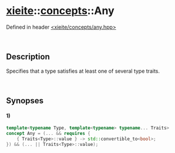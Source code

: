 # [xieite](../../xieite.md)\:\:[concepts](../../concepts.md)\:\:Any
Defined in header [<xieite/concepts/any.hpp>](../../../include/xieite/concepts/any.hpp)

&nbsp;

## Description
Specifies that a type satisfies at least one of several type traits.

&nbsp;

## Synopses
#### 1)
```cpp
template<typename Type, template<typename> typename... Traits>
concept Any = (... && requires {
    { Traits<Type>::value } -> std::convertible_to<bool>;
}) && (... || Traits<Type>::value);
```

